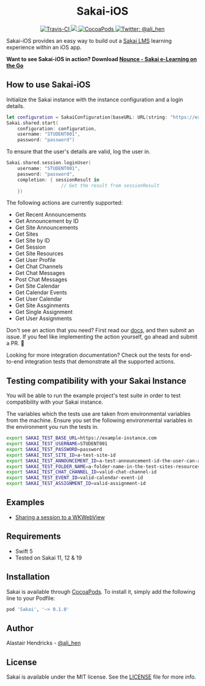 <h1 align="center">Sakai-iOS</h1>

<p align="center">
    <a href="https://travis-ci.org/github/alihen/Sakai-iOS">
        <img src="https://travis-ci.org/alihen/Sakai-iOS.svg?branch=master" alt="Travis-CI" />
    </a>
    <a href="https://codecov.io/gh/alihen/Sakai-iOS">
        <img src="https://codecov.io/gh/alihen/Sakai-iOS/branch/master/graph/badge.svg" />
    </a>
    <a href="https://cocoapods.org/pods/Sakai">
        <img src="https://img.shields.io/cocoapods/v/Sakai.svg" alt="CocoaPods" />
    </a>
    <a href="https://twitter.com/ali_hen">
    <img src="https://img.shields.io/badge/contact-@ali_hen-purple.svg?style=flat" alt="Twitter: @ali_hen" />
    </a>
</p>

Sakai-iOS provides an easy way to build out a [Sakai LMS](https://github.com/sakaiproject/sakai) learning experience within an iOS app.

**Want to see Sakai-iOS in action? Download [Nounce - Sakai e-Learning on the Go](https://apps.apple.com/app/id1505085542)**

## How to use Sakai-iOS
Initialize the Sakai instance with the instance configuration and a login details.
```swift
let configuration = SakaiConfiguration(baseURL: URL(string: "https://example-sakai.com")!)
Sakai.shared.start(
    configuration: configuration,
    username: "STUDENT001",
    password: "password")
```

To ensure that the user's details are valid, log the user in.
```swift
Sakai.shared.session.loginUser(
    username: "STUDENT001", 
    password: "password", 
    completion: { sessionResult in
                    // Get the result from sessionResult
    })
```

The following actions are currently supported:
- Get Recent Announcements
- Get Announcement by ID
- Get Site Announcements
- Get Sites
- Get Site by ID
- Get Session
- Get Site Resources
- Get User Profile
- Get Chat Channels
- Get Chat Messages
- Post Chat Messages
- Get Site Calendar
- Get Calendar Events
- Get User Calendar
- Get Site Assginments
- Get Single Assignment
- Get User Assignments

Don't see an action that you need? First read our [docs](docs/VISION.md), and then submit an issue. If you feel like implementing the action yourself, go ahead and submit a PR. 🎉

Looking for more integration documentation? Check out the tests for end-to-end integration tests that demonstrate all the supported actions.

## Testing compatibility with your Sakai Instance

You will be able to run the example project's test suite in order to test compatibility with your Sakai instance.

The variables which the tests use are taken from environmental variables from the machine. Ensure you set the following environmental variables in the environment you run the tests in.

```bash
export SAKAI_TEST_BASE_URL=https://example-instance.com
export SAKAI_TEST_USERNAME=STUDENT001
export SAKAI_TEST_PASSWORD=password
export SAKAI_TEST_SITE_ID=a-test-site-id
export SAKAI_TEST_ANNOUNCEMENT_ID=a-test-announcement-id-the-user-can-access
export SAKAI_TEST_FOLDER_NAME=a-folder-name-in-the-test-sites-resources
export SAKAI_TEST_CHAT_CHANNEL_ID=valid-chat-channel-id
export SAKAI_TEST_EVENT_ID=valid-calendar-event-id
export SAKAI_TEST_ASSIGNMENT_ID=valid-assignment-id
```

## Examples

- [Sharing a session to a WKWebView](docs/sessions.md)

## Requirements

- Swift 5
- Tested on Sakai 11, 12 & 19

## Installation

Sakai is available through [CocoaPods](https://cocoapods.org). To install
it, simply add the following line to your Podfile:

```ruby
pod 'Sakai', '~> 0.1.0'
```

## Author

Alastair Hendricks - [@ali_hen](https://twitter.com/ali_hen)

## License

Sakai is available under the MIT license. See the [LICENSE](LICENSE) file for more info.
